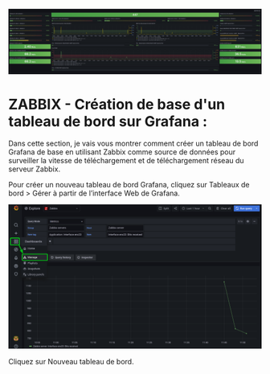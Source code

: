 
![grafana-dashboard-1.png](./images/grafana-dashboard-1.png)

# ZABBIX - Création de base d'un tableau de bord sur Grafana :

Dans cette section, je vais vous montrer comment créer un tableau de bord Grafana de base en utilisant Zabbix comme source de données pour surveiller la vitesse de téléchargement et de téléchargement réseau du serveur Zabbix.

Pour créer un nouveau tableau de bord Grafana, cliquez sur Tableaux de bord > Gérer à partir de l’interface Web de Grafana.

![grafana-0A](./images/grafana-0A.png)

Cliquez sur Nouveau tableau de bord.
